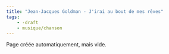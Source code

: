 ```yaml
---
title: "Jean-Jacques Goldman - J'irai au bout de mes rêves"
tags:
    - -draft
    - musique/chanson
---
```


Page créée automatiquement, mais vide.
